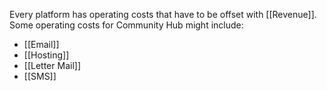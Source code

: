 Every platform has operating costs that have to be offset with [[Revenue]]. Some operating costs for Community Hub might include:
- [[Email]]
- [[Hosting]]
- [[Letter Mail]]
- [[SMS]]